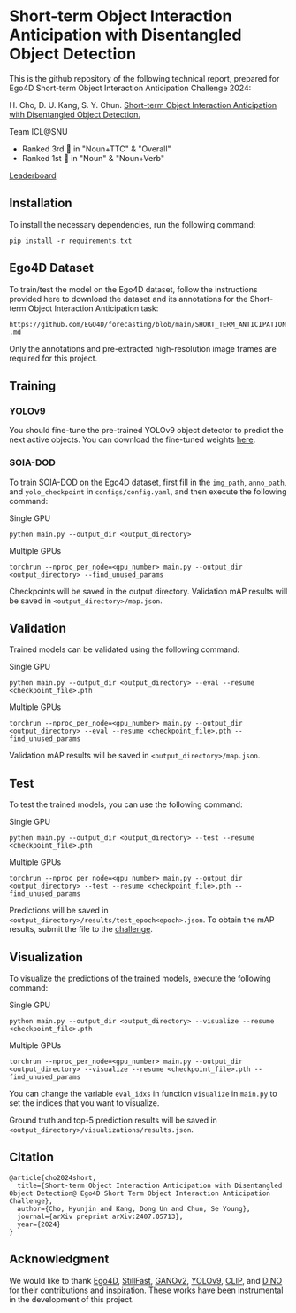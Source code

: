 # Short-term Object Interaction Anticipation with Disentangled Object Detection

This is the github repository of the following technical report, prepared for Ego4D Short-term Object Interaction Anticipation Challenge 2024:

H. Cho, D. U. Kang, S. Y. Chun. [Short-term Object Interaction Anticipation with Disentangled Object Detection.](https://arxiv.org/abs/2407.05713)

Team ICL@SNU
- Ranked 3rd 🥉 in "Noun+TTC" & "Overall"
- Ranked 1st 🥇 in "Noun" & "Noun+Verb"

[Leaderboard](https://eval.ai/web/challenges/challenge-page/1623/leaderboard/3910)

## Installation

To install the necessary dependencies, run the following command:
```
pip install -r requirements.txt
```

## Ego4D Dataset

To train/test the model on the Ego4D dataset, follow the instructions provided here to download the dataset and its annotations for the Short-term Object Interaction Anticipation task:

`https://github.com/EGO4D/forecasting/blob/main/SHORT_TERM_ANTICIPATION.md`

Only the annotations and pre-extracted high-resolution image frames are required for this project.

## Training

### YOLOv9

You should fine-tune the pre-trained YOLOv9 object detector to predict the next active objects. You can download the fine-tuned weights [here](https://drive.google.com/file/d/1nlGRP-zKhLWj_HK_gNkoULXcdC3phRA2/view?usp=drive_link).

### SOIA-DOD

To train SOIA-DOD on the Ego4D dataset, first fill in the `img_path`, `anno_path`, and `yolo_checkpoint` in `configs/config.yaml`, and then execute the following command:

Single GPU
```
python main.py --output_dir <output_directory>
```

Multiple GPUs
```
torchrun --nproc_per_node=<gpu_number> main.py --output_dir <output_directory> --find_unused_params
```

Checkpoints will be saved in the output directory. Validation mAP results will be saved in `<output_directory>/map.json`.

## Validation

Trained models can be validated using the following command:

Single GPU
```
python main.py --output_dir <output_directory> --eval --resume <checkpoint_file>.pth
```

Multiple GPUs
```
torchrun --nproc_per_node=<gpu_number> main.py --output_dir <output_directory> --eval --resume <checkpoint_file>.pth --find_unused_params
```

Validation mAP results will be saved in `<output_directory>/map.json`.

## Test

To test the trained models, you can use the following command:

Single GPU
```
python main.py --output_dir <output_directory> --test --resume <checkpoint_file>.pth
```

Multiple GPUs
```
torchrun --nproc_per_node=<gpu_number> main.py --output_dir <output_directory> --test --resume <checkpoint_file>.pth --find_unused_params
```

Predictions will be saved in `<output_directory>/results/test_epoch<epoch>.json`. To obtain the mAP results, submit the file to the [challenge](https://eval.ai/web/challenges/challenge-page/1623/overview).

## Visualization

To visualize the predictions of the trained models, execute the following command:

Single GPU
```
python main.py --output_dir <output_directory> --visualize --resume <checkpoint_file>.pth
```

Multiple GPUs
```
torchrun --nproc_per_node=<gpu_number> main.py --output_dir <output_directory> --visualize --resume <checkpoint_file>.pth --find_unused_params
```

You can change the variable `eval_idxs` in function `visualize` in `main.py` to set the indices that you want to visualize.

Ground truth and top-5 prediction results will be saved in `<output_directory>/visualizations/results.json`.

## Citation
```
@article{cho2024short,
  title={Short-term Object Interaction Anticipation with Disentangled Object Detection@ Ego4D Short Term Object Interaction Anticipation Challenge},
  author={Cho, Hyunjin and Kang, Dong Un and Chun, Se Young},
  journal={arXiv preprint arXiv:2407.05713},
  year={2024}
}
```

## Acknowledgment

We would like to thank [Ego4D](https://github.com/facebookresearch/Ego4d), [StillFast](https://github.com/fpv-iplab/stillfast), [GANOv2](https://github.com/sanketsans/ganov2), [YOLOv9](https://github.com/WongKinYiu/yolov9), [CLIP](https://github.com/openai/CLIP), and [DINO](https://github.com/IDEA-Research/DINO) for their contributions and inspiration. These works have been instrumental in the development of this project.
